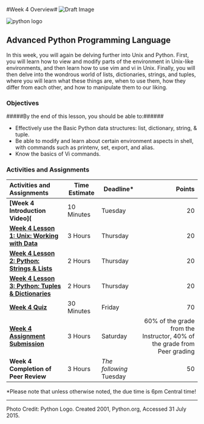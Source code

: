 #Week 4 Overview#
![Draft Image](../images/Draft_Version_picture.png)

![python logo](../Week3/images/python-logo.png)
## Advanced Python Programming Language ##

In this week, you will again be delving further into Unix and Python. First, you will learn how to view and modify parts of the environment in Unix-like environments, and then learn how to use vim and vi in Unix.  Finally, you will then delve into the wondrous world of lists, dictionaries, strings, and tuples, where you will learn what these things are, when to use them, how they differ from each other, and how to manipulate them to our liking.

### Objectives ###

#####By the end of this lesson, you should be able to:######

- Effectively use the Basic Python data structures: list, dictionary, string, & tuple.
- Be able to modify and learn about certain environment aspects in shell, with commands such as printenv, set, export, and alias.
- Know the basics of Vi commands.

### Activities and Assignments ###

|Activities and Assignments | Time Estimate | Deadline* | Points|
|:------| -----|-------|----------:|
|**[Week 4 Introduction Video](**|10 Minutes|Tuesday|20|
|**[Week 4 Lesson 1: Unix: Working with Data](lesson1.md)**| 3 Hours |Thursday| 20|
|**[Week 4 Lesson 2: Python: Strings & Lists](lesson2.md)**| 2 Hours | Thursday | 20 |
|**[Week 4 Lesson 3: Python: Tuples & Dictionaries](lesson3.md)**| 2 Hours | Thursday| 20 |
|**[Week 4 Quiz][w2q]**| 30 Minutes | Friday | 70|
|**[Week 4 Assignment Submission][w2a]**| 3 Hours | Saturday | 60% of the grade from the Instructor, 40% of the grade from Peer grading | 
|**Week 4 Completion of Peer Review**| 3 Hours | *The following* Tuesday | 50 | 

*Please note that unless otherwise noted, the due time is 6pm Central time!

----------
[w2a]: https://learn.illinois.edu/mod/workshop/view.php?id=1095203
[w2q]: https://learn.illinois.edu/mod/quiz/view.php?id=1095200

Photo Credit: Python Logo. Created 2001, Python.org, Accessed 31 July 2015.
